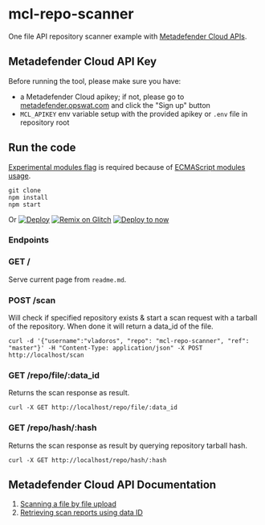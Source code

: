 # mcl-repo-scanner

One file API repository scanner example with [Metadefender Cloud APIs](https://onlinehelp.opswat.com/mdcloud).

## Metadefender Cloud API Key

Before running the tool, please make sure you have:

- a Metadefender Cloud apikey; if not, please go to [metadefender.opswat.com](https://metadefender.opswat.com) and click the "Sign up" button
- `MCL_APIKEY` env variable setup with the provided apikey or `.env` file in repository root

## Run the code

[Experimental modules flag](https://nodejs.org/api/esm.html#esm_ecmascript_modules) is required because of [ECMAScript modules usage](https://github.com/nodejs/node-eps/blob/master/002-es-modules.md).

```
git clone
npm install
npm start
```
Or
[![Deploy](https://www.herokucdn.com/deploy/button.svg)](https://heroku.com/deploy)
[![Remix on Glitch](https://cdn.glitch.com/2703baf2-b643-4da7-ab91-7ee2a2d00b5b%2Fremix-button.svg)](https://glitch.com/edit/#!/remix/vladoros/mcl-repo-scanner)
[![Deploy to now](https://deploy.now.sh/static/button.svg)](https://deploy.now.sh/?repo=https://github.com/vladoros/mcl-repo-scanner)

### Endpoints

### GET /

Serve current page from `readme.md`.

### POST /scan

Will check if specified repository exists & start a scan request with a tarball of the repository.
When done it will return a data_id of the file.

```
curl -d '{"username":"vladoros", "repo": "mcl-repo-scanner", "ref": "master"}' -H "Content-Type: application/json" -X POST http://localhost/scan
```
### GET /repo/file/:data_id

Returns the scan response as result.

```
curl -X GET http://localhost/repo/file/:data_id
```

### GET /repo/hash/:hash

Returns the scan response as result by querying repository tarball hash.

```
curl -X GET http://localhost/repo/hash/:hash
```

## Metadefender Cloud API Documentation

1. [Scanning a file by file upload](https://onlinehelp.opswat.com/mdcloud/2.1_Scanning_a_file_by_file_upload.html)
2. [Retrieving scan reports using data ID](https://onlinehelp.opswat.com/mdcloud/2.2_Retrieving_scan_reports_using_data_ID.html)
